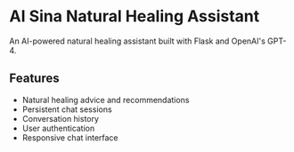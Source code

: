 # AI Sina Natural Healing Assistant

An AI-powered natural healing assistant built with Flask and OpenAI's GPT-4.

## Features

- Natural healing advice and recommendations
- Persistent chat sessions
- Conversation history
- User authentication
- Responsive chat interface